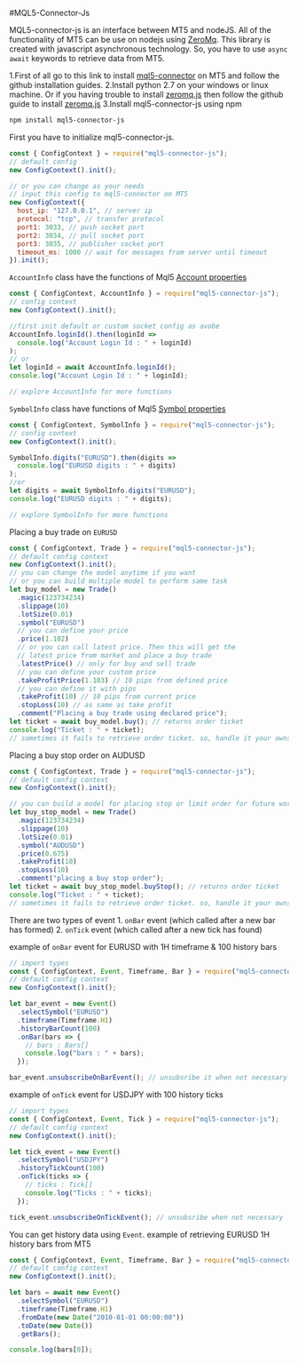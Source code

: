 #MQL5-Connector-Js

MQL5-connector-js is an interface between MT5 and nodeJS. All of the functionality of MT5 can be use on nodejs using [ZeroMq](https://zeromq.org). This library is created with javascript asynchronous technology. So, you have to use `async` `await` keywords to retrieve data from MT5.

1.First of all go to this link to install [mql5-connector]() on MT5 and follow the github installation guides.
2.Install python 2.7 on your windows or linux machine. Or if you having trouble to install [zeromq.js](https://github.com/zeromq/zeromq.js/) then follow the github guide to install [zeromq.js](https://github.com/zeromq/zeromq.js/)
3.Install mql5-connector-js using npm

```sh
npm install mql5-connector-js
```

First you have to initialize mql5-connector-js.

```js
const { ConfigContext } = require("mql5-connector-js");
// default config
new ConfigContext().init();

// or you can change as your needs
// input this config to mql5-connector on MT5
new ConfigContext({
  host_ip: "127.0.0.1", // server ip
  protocol: "tcp", // transfer protocol
  port1: 3033, // push socket port
  port2: 3034, // pull socket port
  port3: 3035, // publisher socket port
  timeout_ms: 1000 // wait for messages from server until timeout
}).init();
```

`AccountInfo` class have the functions of Mql5 [Account properties](https://www.mql5.com/en/docs/constants/environment_state/accountinformation)

```javascript
const { ConfigContext, AccountInfo } = require("mql5-connector-js");
// config context
new ConfigContext().init();

//first init default or custom socket config as avobe
AccountInfo.loginId().then(loginId =>
  console.log("Account Login Id : " + loginId)
);
// or
let loginId = await AccountInfo.loginId();
console.log("Account Login Id : " + loginId);

// explore AccountInfo for more functions
```

`SymbolInfo` class have functions of Mql5 [Symbol properties](https://www.mql5.com/en/docs/constants/environment_state/marketinfoconstants)

```javascript
const { ConfigContext, SymbolInfo } = require("mql5-connector-js");
// config context
new ConfigContext().init();

SymbolInfo.digits("EURUSD").then(digits =>
  console.log("EURUSD digits : " + digits)
);
//or
let digits = await SymbolInfo.digits("EURUSD");
console.log("EURUSD digits : " + digits);

// explore SymbolInfo for more functions
```

Placing a buy trade on `EURUSD`

```javascript
const { ConfigContext, Trade } = require("mql5-connector-js");
// default config context
new ConfigContext().init();
// you can change the model anytime if you want
// or you can build multiple model to perform same task
let buy_model = new Trade()
  .magic(123734234)
  .slippage(10)
  .lotSize(0.01)
  .symbol("EURUSD")
  // you can define your price
  .price(1.102)
  // or you can call latest price. Then this will get the
  // latest price from market and place a buy trade
  .latestPrice() // only for buy and sell trade
  // you can define your custom price
  .takeProfitPrice(1.103) // 10 pips from defined price
  // you can define it with pips
  .takeProfit(10) // 10 pips from current price
  .stopLoss(10) // as same as take profit
  .comment("Placing a buy trade using declared price");
let ticket = await buy_model.buy(); // returns order ticket
console.log("Ticket : " + ticket);
// sometimes it fails to retrieve order ticket. so, handle it your owns
```

Placing a buy stop order on AUDUSD

```javascript
const { ConfigContext, Trade } = require("mql5-connector-js");
// default config context
new ConfigContext().init();

// you can build a model for placing stop or limit order for future works
let buy_stop_model = new Trade()
  .magic(123734234)
  .slippage(10)
  .lotSize(0.01)
  .symbol("AUDUSD")
  .price(0.675)
  .takeProfit(10)
  .stopLoss(10)
  .comment("placing a buy stop order");
let ticket = await buy_stop_model.buyStop(); // returns order ticket
console.log("Ticket : " + ticket);
// sometimes it fails to retrieve order ticket. so, handle it your owns
```

There are two types of event 1. `onBar` event (which called after a new bar has formed) 2. `onTick` event (which called after a new tick has found)

example of `onBar` event for EURUSD with 1H timeframe & 100 history bars

```javascript
// import types
const { ConfigContext, Event, Timeframe, Bar } = require("mql5-connector-js");
// default config context
new ConfigContext().init();

let bar_event = new Event()
  .selectSymbol("EURUSD")
  .timeframe(Timeframe.H1)
  .historyBarCount(100)
  .onBar(bars => {
    // bars : Bars[]
    console.log("bars : " + bars);
  });

bar_event.unsubscribeOnBarEvent(); // unsubsribe it when not necessary
```

example of `onTick` event for USDJPY with 100 history ticks

```javascript
// import types
const { ConfigContext, Event, Tick } = require("mql5-connector-js");
// default config context
new ConfigContext().init();

let tick_event = new Event()
  .selectSymbol("USDJPY")
  .historyTickCount(100)
  .onTick(ticks => {
    // ticks : Tick[]
    console.log("Ticks : " + ticks);
  });

tick_event.unsubscribeOnTickEvent(); // unsubsribe when not necessary
```

You can get history data using `Event`.
example of retrieving EURUSD 1H history bars from MT5

```javascript
const { ConfigContext, Event, Timeframe, Bar } = require("mql5-connector-js");
// default config context
new ConfigContext().init();

let bars = await new Event()
  .selectSymbol("EURUSD")
  .timeframe(Timeframe.H1)
  .fromDate(new Date("2010-01-01 00:00:00"))
  .toDate(new Date())
  .getBars();

console.log(bars[0]);
```
